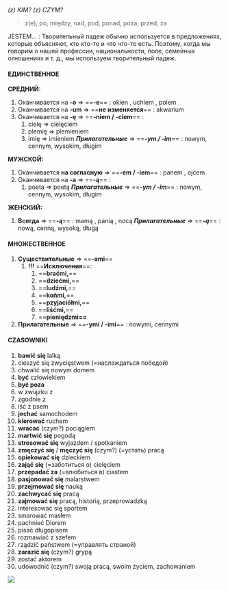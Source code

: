 *(z) KIM? (z) CZYM?*

> z(e), po, między, nad, pod, ponad, poza, przed, za

JESTEM... : Творительный падеж обычно используется в предложениях, которые объясняют, кто кто-то и что что-то есть. Поэтому, когда мы говорим о нашей профессии, национальности, поле, семейных отношениях и т. д., мы используем творительный падеж.
#### ЕДИНСТВЕННОЕ

**СРЕДНИЙ:**
1. Оканчивается на **-o** => ==**-e**== : okien , uchiem , polem 
2. Оканчивается на **-um** => ==**не изменяется**== : akwarium 
3. Оканчивается на **-ę** => ==**-niem / -ciem**== : 
	1. cielę => cielęciem
	2. plemię => plemieniem 
	3. imię => imieniem 
***Прилагательные*** => ==***-ym / -im***== : nowym, cennym, wysokim, długim

**МУЖСКОЙ:**
1. Оканчивается **на согласную** => ==**-em / -iem**== : panem , ojcem
2. Оканчивается на **-a** => ==**-ą**== : 
	1. poeta => poetą
***Прилагательные*** => ==***-ym / -im***== : nowym, cennym, wysokim, długim

**ЖЕНСКИЙ:**
1. **Всегда** => ==**-ą**== : mamą , panią , nocą
***Прилагательные*** => ==***-ą***== : nową, cenną, wysoką, długą

#### МНОЖЕСТВЕННОЕ
1. **Существительные** => ==**-ami**==
	1. **!!!** ==**Исключения**==: 
		1. ==**braćmi,**== 
		2. ==**dziećmi,**== 
		3. ==**ludźmi,**== 
		4. ==**końmi,**== 
		5. ==**pzyjaciółmi,**== 
		6. ==**liśćmi,**== 
		7. ==**pieniędzmi==**
2. **Прилагательные** => ==**-ymi / -imi**== : nowymi, cennymi 

#### CZASOWNIKI
1. **bawić się** lalką
2. cieszyć się zwycięstwem (=наслаждаться победой)
3. chwalić się nowym domem
4. **być** człowiekiem
5. **być poza**
6. w związku z
7. zgodnie z
9. iść z psem
10. **jechać** samochodem
11. **kierować** ruchem
12. **wracać** (czym?) pociągiem
13. **martwić się** pogodą
14. **stresować się** wyjazdem / spotkaniem
15. **zmęczyć się** / **męczyć się** (czym?) (=устать) pracą
16. **opiekować się** dzieckiem
17. **zająć się** (=заботиться о) cielęciem
18. **przepadać za** (=влюбиться в) ciastem
19. **pasjonować się** malarstwem
20. **przejmować się** nauką
21. **zachwycać się** pracą
22. **zajmować się** pracą, historią, przeprowadzką
23. interesować się sportem
24. smarować masłem
25. pachnieć Diorem
26. pisać długopisem
27. rozmawiać z szefem
28. rządzić państwem (=управлять страной)
29. **zarazić się** (czym?) grypą
30. zostać aktorem
31. udowodnić (czym?) swoją pracą, swoim życiem, zachowaniem

![](Pasted%20image%2020240816010029.png)